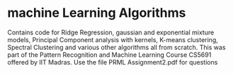 # machine Learning Algorithms

Contains code for Ridge Regression, gaussian and exponential mixture models, Principal Component analysis with kernels, K-means clustering, Spectral Clustering and various other algorithms all from scratch. This was part of the Pattern Recognition and Machine Learning Course CS5691 offered by IIT Madras. Use the file PRML Assignment2.pdf for questions


